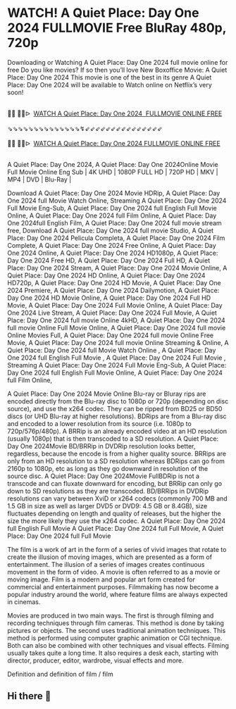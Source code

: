 WATCH! A Quiet Place: Day One 2024 FULLMOVIE Free BluRay 480p, 720p
=
Downloading or Watching A Quiet Place: Day One 2024 full movie online for free Do you like movies? If so then you’ll love New Boxoffice Movie: A Quiet Place: Day One 2024 This movie is one of the best in its genre A Quiet Place: Day One 2024 will be available to Watch online on Netflix’s very soon!

<div><br /></div><div>🔴🔴 🔴🔴ᐅ&nbsp;&nbsp;<a href="https://t.co/TaWzc8rIQr">WATCH A Quiet Place: Day One 2024&nbsp; FULLMOVIE ONLINE FREE</a></div><div><br /></div><div><div>⇘⇘⇘⇘⇘⇘⇘⇘⇘⇘⇘⇘⇘⇘↯⇙⇙⇙⇙⇙⇙⇙⇙⇙⇙⇙⇙⇙⇙⇙</div></div><div><br /></div><div><div><div>🔴🔴 🔴🔴ᐅ&nbsp;&nbsp;<a href="https://t.co/E7Uyu5HSBd">WATCH A Quiet Place: Day One 2024 FULLMOVIE ONLINE FREE</a></div></div></div><div><br /></div>

A Quiet Place: Day One 2024, A Quiet Place: Day One 2024Online Movie Full Movie Online Eng Sub
| 4K UHD | 1080P FULL HD | 720P HD | MKV | MP4 | DVD | Blu-Ray |

Download A Quiet Place: Day One 2024 Movie HDRip,
A Quiet Place: Day One 2024 full Movie Watch Online,
Streaming A Quiet Place: Day One 2024 Full Movie Eng-Sub,
A Quiet Place: Day One 2024 full English Full Movie Online,
A Quiet Place: Day One 2024 full Film Online,
A Quiet Place: Day One 2024full English Film,
A Quiet Place: Day One 2024 full movie stream free,
Download A Quiet Place: Day One 2024 full movie Studio,
A Quiet Place: Day One 2024 Pelicula Completa,
A Quiet Place: Day One 2024 Film Complete,
A Quiet Place: Day One 2024 Free Online,
A Quiet Place: Day One 2024 Online,
A Quiet Place: Day One 2024 HD1080p,
A Quiet Place: Day One 2024 Free HD,
A Quiet Place: Day One 2024 Full HD,
A Quiet Place: Day One 2024 Stream,
A Quiet Place: Day One 2024 Movie Online,
A Quiet Place: Day One 2024 HD Online,
A Quiet Place: Day One 2024 HD720p,
A Quiet Place: Day One 2024 HD Movie,
A Quiet Place: Day One 2024 Premiere,
A Quiet Place: Day One 2024 Dailymotion,
A Quiet Place: Day One 2024 HD Movie Online,
A Quiet Place: Day One 2024 Full HD Movie,
A Quiet Place: Day One 2024 Full Movie Online,
A Quiet Place: Day One 2024 Live Stream,
A Quiet Place: Day One 2024 Full Movie,
A Quiet Place: Day One 2024 full movie Online 4kHD,
A Quiet Place: Day One 2024 full movie Online Full Movie Online,
A Quiet Place: Day One 2024 full movie Online Movies Full,
A Quiet Place: Day One 2024 full movie Online Free Movie,
A Quiet Place: Day One 2024 full movie Online Streaming & Online,
A Quiet Place: Day One 2024 full Movie Watch Online ,
A Quiet Place: Day One 2024 full English Full Movie ,
A Quiet Place: Day One 2024 Full Movie ,
Streaming A Quiet Place: Day One 2024 Full Movie Eng-Sub,
A Quiet Place: Day One 2024 full English Full Movie Online,
A Quiet Place: Day One 2024 full Film Online,


A Quiet Place: Day One 2024 Movie Online Blu-ray or Bluray rips are encoded directly from the Blu-ray disc to 1080p or 720p (depending on disc source), and use the x264 codec. They can be ripped from BD25 or BD50 discs (or UHD Blu-ray at higher resolutions). BDRips are from a Blu-ray disc and encoded to a lower resolution from its source (i.e. 1080p to 720p/576p/480p). A BRRip is an already encoded video at an HD resolution (usually 1080p) that is then transcoded to a SD resolution. A Quiet Place: Day One 2024Movie BD/BRRip in DVDRip resolution looks better, regardless, because the encode is from a higher quality source. BRRips are only from an HD resolution to a SD resolution whereas BDRips can go from 2160p to 1080p, etc as long as they go downward in resolution of the source disc. A Quiet Place: Day One 2024Movie FullBDRip is not a transcode and can fluxate downward for encoding, but BRRip can only go down to SD resolutions as they are transcoded. BD/BRRips in DVDRip resolutions can vary between XviD or x264 codecs (commonly 700 MB and 1.5 GB in size as well as larger DVD5 or DVD9: 4.5 GB or 8.4GB), size fluctuates depending on length and quality of releases, but the higher the size the more likely they use the x264 codec. 
A Quiet Place: Day One 2024 full English Full Movie A Quiet Place: Day One 2024 full Full Movie, A Quiet Place: Day One 2024 full Full Movie 

The film is a work of art in the form of a series of vivid images that rotate to create the illusion of moving images, which are presented as a form of entertainment. The illusion of a series of images creates continuous movement in the form of video. A movie is often referred to as a movie or moving image. Film is a modern and popular art form created for commercial and entertainment purposes. Filmmaking has now become a popular industry around the world, where feature films are always expected in cinemas.

Movies are produced in two main ways. The first is through filming and recording techniques through film cameras. This method is done by taking pictures or objects. The second uses traditional animation techniques. This method is performed using computer graphic animation or CGI technique. Both can also be combined with other techniques and visual effects. Filming usually takes quite a long time. It also requires a desk each, starting with director, producer, editor, wardrobe, visual effects and more.

Definition and definition of film / film
## Hi there 👋

<!--

**Here are some ideas to get you started:**

🙋‍♀️ A short introduction - what is your organization all about?
🌈 Contribution guidelines - how can the community get involved?
👩‍💻 Useful resources - where can the community find your docs? Is there anything else the community should know?
🍿 Fun facts - what does your team eat for breakfast?
🧙 Remember, you can do mighty things with the power of [Markdown](https://docs.github.com/github/writing-on-github/getting-started-with-writing-and-formatting-on-github/basic-writing-and-formatting-syntax)
-->
